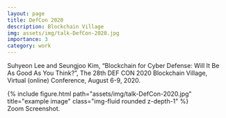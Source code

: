 ```yaml
---
layout: page
title: DefCon 2020 
description: Blockchain Village
img: assets/img/talk-DefCon-2020.jpg
importance: 3
category: work
---
```


Suhyeon Lee and Seungjoo Kim, “Blockchain for Cyber Defense: Will It Be As Good As You Think?”, The 28th DEF CON 2020 Blockchain Village, Virtual (online) Conference, August 6-9, 2020.

<div class="col-sm mt-3 mt-md-0">
        {% include figure.html path="assets/img/talk-DefCon-2020.jpg" title="example image" class="img-fluid rounded z-depth-1" %}
    </div>
<div class="caption">
    Zoom Screenshot.
</div>

